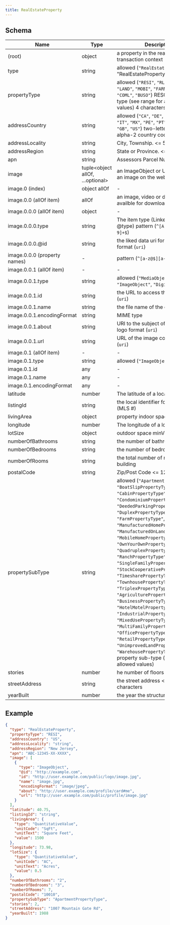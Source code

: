 ```yaml
---
title: RealEstateProperty
---
```

## Schema

| Name | Type | Description |
|---|---|---|
| (root) | object | a property in the real estate transaction context |
| type | string | allowed (`"RealEstateProperty"`) "RealEstateProperty" |
| propertyType | string | allowed (`"RESI"`, `"RLSE"`, `"RINC"`, `"LAND"`, `"MOBI"`, `"FARM"`, `"COMS"`, `"COML"`, `"BUSO"`) RESO property type (see range for allowed values) 4 characters |
| addressCountry | string | allowed (`"CA"`, `"DE"`, `"GR"`, `"IN"`, `"IT"`, `"MX"`, `"PE"`, `"PT"`, `"ES"`, `"AE"`, `"GB"`, `"US"`) two-letter ISO 3166-1 alpha-2 country code |
| addressLocality | string | City, Township. <= 50 characters |
| addressRegion | string | State or Province. <= 3 characters |
| apn | string | Assessors Parcel Number |
| image | tuple<object allOf, ...optional<any>> | an ImageObject or URI reference to an image on the web. |
| image.0 (index) | object allOf | - |
| image.0.0 (allOf item) | allOf | an image, video or document availble for download |
| image.0.0.0 (allOf item) | object | - |
| image.0.0.0.type | string | The item type (Linked-Data @type) pattern (`^[A-Z][a-zA-Z0-9]+$`) |
| image.0.0.0.@id | string | the liked data uri for the Thing format (`uri`) |
| image.0.0.0 (property names) | - |  pattern (`^[a-z@$][a-zA-Z0-9-_]+$`) |
| image.0.0.1 (allOf item) | - | - |
| image.0.0.1.type | string | allowed (`"MediaObject"`, `"ImageObject"`, `"DigitalDocument"`)  |
| image.0.0.1.id | string | the URL to access the item. format (`uri`) |
| image.0.0.1.name | string | the file name of the object. |
| image.0.0.1.encodingFormat | string | MIME type |
| image.0.0.1.about | string | URI to the subject of the image or logo format (`uri`) |
| image.0.0.1.url | string | URL of the image content format (`uri`) |
| image.0.1 (allOf item) | - | - |
| image.0.1.type | string | allowed (`"ImageObject"`)  |
| image.0.1.id | any | - |
| image.0.1.name | any | - |
| image.0.1.encodingFormat | any | - |
| latitude | number | The latitude of a location. |
| listingId | string | the local identifier for the listing (MLS #) |
| livingArea | object | property indoor space |
| longitude | number | The longitude of a location. |
| lotSize | object | outdoor space minValue, maxValue |
| numberOfBathrooms | string | the number of bathrooms |
| numberOfBedrooms | string | the number of bedrooms |
| numberOfRooms | string | the total number of rooms in the building |
| postalCode | string | Zip/Post Code <= 12 characters |
| propertySubType | string | allowed (`"ApartmentPropertyType"`, `"BoatSlipPropertyType"`, `"CabinPropertyType"`, `"CondominiumPropertyType"`, `"DeededParkingPropertyType"`, `"DuplexPropertyType"`, `"FarmPropertyType"`, `"ManufacturedHomePropertyType"`, `"ManufacturedOnLandPropertyType"`, `"MobileHomePropertyType"`, `"OwnYourOwnPropertyType"`, `"QuadruplexPropertyType"`, `"RanchPropertyType"`, `"SingleFamilyPropertyType"`, `"StockCooperativePropertyType"`, `"TimesharePropertyType"`, `"TownhousePropertyType"`, `"TriplexPropertyType"`, `"AgriculturePropertyType"`, `"BusinessPropertyType"`, `"HotelMotelPropertyType"`, `"IndustrialPropertyType"`, `"MixedUsePropertyType"`, `"MultiFamilyPropertyType"`, `"OfficePropertyType"`, `"RetailPropertyType"`, `"UnimprovedLandPropertyType"`, `"WarehousePropertyType"`) RESO property sub-type (see range for allowed values) |
| stories | number | he number of floors in the property |
| streetAddress | string | the street address <= 75 characters |
| yearBuilt | number | the year the structure was created |

## Example



```json
{
  "type": "RealEstateProperty",
  "propertyType": "RESI",
  "addressCountry": "US",
  "addressLocality": "string",
  "addressRegion": "New Jersey",
  "apn": "ABC-12345-XX-XXXX",
  "image": [
    {
      "type": "ImageObject",
      "@id": "http://example.com",
      "id": "http://user.example.com/public/logo/image.jpg",
      "name": "image.jpg",
      "encodingFormat": "image/jpeg",
      "about": "http://user.example.com/profile/card#me",
      "url": "http://user.example.com/public/profile/image.jpg"
    }
  ],
  "latitude": 40.75,
  "listingId": "string",
  "livingArea": {
    "type": "QuantitativeValue",
    "unitCode": "SqFt",
    "unitText": "Square Feet",
    "value": 1500
  },
  "longitude": 73.98,
  "lotSize": {
    "type": "QuantitativeValue",
    "unitCode": "AC",
    "unitText": "Acres",
    "value": 0.5
  },
  "numberOfBathrooms": "2",
  "numberOfBedrooms": "3",
  "numberOfRooms": 7,
  "postalCode": "10010",
  "propertySubType": "ApartmentPropertyType",
  "stories": 2,
  "streetAddress": "1007 Mountain Gate Rd",
  "yearBuilt": 1988
}
```
